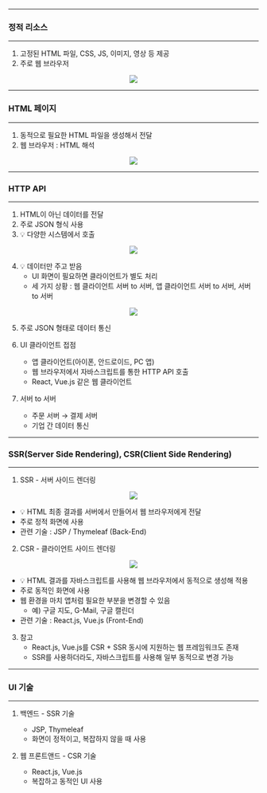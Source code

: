 -----
### 정적 리소스
-----
1. 고정된 HTML 파일, CSS, JS, 이미지, 영상 등 제공
2. 주로 웹 브라우저
<div align="center">
<img src="https://github.com/sooyounghan/HTTP/assets/34672301/11e355bd-9835-4dce-9f30-b96f3ed4e8b2">
</div>

-----
### HTML 페이지
-----
1. 동적으로 필요한 HTML 파일을 생성해서 전달
2. 웹 브라우저 : HTML 해석
<div align="center">
<img src="https://github.com/sooyounghan/HTTP/assets/34672301/f3b33d54-a3e0-46cd-b043-245553d05ec3">
</div>

-----
### HTTP API
-----
1. HTML이 아닌 데이터를 전달
2. 주로 JSON 형식 사용
3. 💡 다양한 시스템에서 호출
<div align="center">
<img src="https://github.com/sooyounghan/HTTP/assets/34672301/8ea13bd8-8538-42f0-933b-e23b26c174c9">
</div>

4. 💡 데이터만 주고 받음
   - UI 화면이 필요하면 클라이언트가 별도 처리
   - 세 가지 상황 : 웹 클라이언트 서버 to 서버, 앱 클라이언트 서버 to 서버, 서버 to 서버
<div align="center">
<img src="https://github.com/sooyounghan/HTTP/assets/34672301/4c80efee-e4ba-474c-9eb1-8695e91a938e">
</div>

5. 주로 JSON 형태로 데이터 통신
6. UI 클라이언트 접점
   - 앱 클라이언트(아이폰, 안드로이드, PC 앱)
   - 웹 브라우저에서 자바스크립트를 통한 HTTP API 호출
   - React, Vue.js 같은 웹 클라이언트

7. 서버 to 서버
   - 주문 서버 → 결제 서버
   - 기업 간 데이터 통신

-----
### SSR(Server Side Rendering), CSR(Client Side Rendering)
-----
1. SSR - 서버 사이드 렌더링
<div align="center">
<img src="https://github.com/sooyounghan/HTTP/assets/34672301/3af4ba1c-bce0-4e1b-9450-070ed7c417f2">
</div>

   - 💡 HTML 최종 결과를 서버에서 만들어서 웹 브라우저에게 전달
   - 주로 정적 화면에 사용
   - 관련 기술 : JSP / Thymeleaf (Back-End)

2. CSR - 클라이언트 사이드 렌더링
<div align="center">
<img src="https://github.com/sooyounghan/HTTP/assets/34672301/a62a95a1-7e35-4298-ad16-423e310c11fd">
</div>

   - 💡 HTML 결과를 자바스크립트를 사용해 웹 브라우저에서 동적으로 생성해 적용
   - 주로 동적인 화면에 사용
   - 웹 환경을 마치 앱처럼 필요한 부분을 변경할 수 있음
     + 예) 구글 지도, G-Mail, 구글 캘린더
   - 관련 기술 : React.js, Vue.js (Front-End)

3. 참고
   - React.js, Vue.js를 CSR + SSR 동시에 지원하는 웹 프레임워크도 존재
   - SSR를 사용하더라도, 자바스크립트를 사용해 일부 동적으로 변경 가능

-----
### UI 기술
-----
1. 백엔드 - SSR 기술
   - JSP, Thymeleaf
   - 화면이 정적이고, 복잡하지 않을 때 사용

2. 웹 프론트앤드 - CSR 기술
   - React.js, Vue.js
   - 복잡하고 동적인 UI 사용
